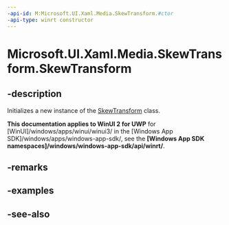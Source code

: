 ```yaml
---
-api-id: M:Microsoft.UI.Xaml.Media.SkewTransform.#ctor
-api-type: winrt constructor
---
```


<!-- Method syntax
public SkewTransform()
-->

# Microsoft.UI.Xaml.Media.SkewTransform.SkewTransform

## -description
Initializes a new instance of the [SkewTransform](skewtransform.md) class.

**This documentation applies to WinUI 2 for UWP** for [WinUI]/windows/apps/winui/winui3/ in the [Windows App SDK]/windows/apps/windows-app-sdk/, see the **[Windows App SDK namespaces]/windows/windows-app-sdk/api/winrt/**.

## -remarks

## -examples

## -see-also
